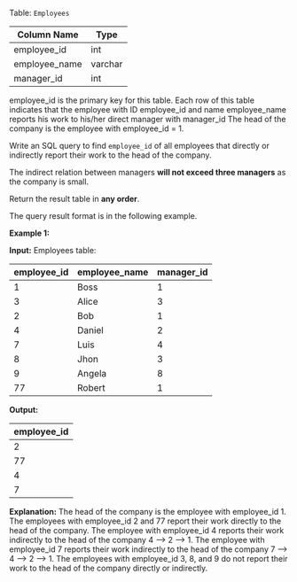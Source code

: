 ﻿
Table:  `Employees`


| Column Name   | Type    |
|-|-
| employee_id   | int     |
| employee_name | varchar |
| manager_id    | int     |

employee_id is the primary key for this table.
Each row of this table indicates that the employee with ID employee_id and name employee_name reports his work to his/her direct manager with manager_id
The head of the company is the employee with employee_id = 1.

Write an SQL query to find  `employee_id`  of all employees that directly or indirectly report their work to the head of the company.

The indirect relation between managers  **will not exceed three managers**  as the company is small.

Return the result table in  **any order**.

The query result format is in the following example.

**Example 1:**

**Input:** 
Employees table:

| employee_id | employee_name | manager_id |
|-|-|-
| 1           | Boss          | 1          |
| 3           | Alice         | 3          |
| 2           | Bob           | 1          |
| 4           | Daniel        | 2          |
| 7           | Luis          | 4          |
| 8           | Jhon          | 3          |
| 9           | Angela        | 8          |
| 77          | Robert        | 1          |

**Output:** 

| employee_id |
|-
| 2           |
| 77          |
| 4           |
| 7           |

**Explanation:** 
The head of the company is the employee with employee_id 1.
The employees with employee_id 2 and 77 report their work directly to the head of the company.
The employee with employee_id 4 reports their work indirectly to the head of the company 4 --> 2 --> 1. 
The employee with employee_id 7 reports their work indirectly to the head of the company 7 --> 4 --> 2 --> 1.
The employees with employee_id 3, 8, and 9 do not report their work to the head of the company directly or indirectly.
